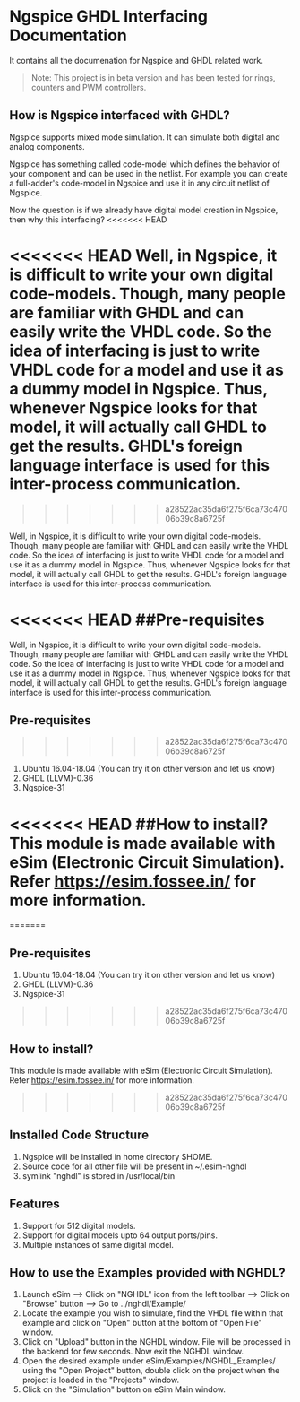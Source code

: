 Ngspice GHDL Interfacing Documentation 
====

It contains all the documenation for Ngspice and GHDL related work.

> Note: This project is in beta version and has been tested for rings, counters and PWM controllers.


## How is Ngspice interfaced with GHDL?
Ngspice supports mixed mode simulation. It can simulate both digital and analog components.

Ngspice has something called code-model which defines the behavior of your component and can be used in the netlist. For example you can create a full-adder's code-model in Ngspice and use it in any circuit netlist of Ngspice.

Now the question is if we already have digital model creation in Ngspice, then why this interfacing?
<<<<<<< HEAD

<<<<<<< HEAD
Well, in Ngspice, it is difficult to write your own digital code-models. Though, many people are familiar with GHDL and can easily write the VHDL code. So the idea of interfacing is just to write VHDL code for a model and use it as a dummy model in Ngspice. Thus, whenever Ngspice looks for that model, it will actually call GHDL to get the results. GHDL's foreign language interface is used for this inter-process communication.
=======
>>>>>>> a28522ac35da6f275f6ca73c47006b39c8a6725f

Well, in Ngspice, it is difficult to write your own digital code-models. Though, many people are familiar with GHDL and can easily write the VHDL code.
So the idea of interfacing is just to write VHDL code for a model and use it as a dummy model in Ngspice. Thus, whenever Ngspice looks for that model, it will actually call GHDL to get the results.
GHDL's foreign language interface is used for this inter-process communication.

<<<<<<< HEAD
##Pre-requisites
=======
Well, in Ngspice, it is difficult to write your own digital code-models. Though, many people are familiar with GHDL and can easily write the VHDL code.
So the idea of interfacing is just to write VHDL code for a model and use it as a dummy model in Ngspice. Thus, whenever Ngspice looks for that model, it will actually call GHDL to get the results.
GHDL's foreign language interface is used for this inter-process communication.


## Pre-requisites
>>>>>>> a28522ac35da6f275f6ca73c47006b39c8a6725f
1. Ubuntu 16.04-18.04 (You can try it on other version and let us know)
2. GHDL (LLVM)-0.36
3. Ngspice-31

<<<<<<< HEAD
##How to install? This module is made available with eSim (Electronic Circuit Simulation). Refer https://esim.fossee.in/ for more information.
=======

=======

## Pre-requisites
1. Ubuntu 16.04-18.04 (You can try it on other version and let us know)
2. GHDL (LLVM)-0.36
3. Ngspice-31


>>>>>>> a28522ac35da6f275f6ca73c47006b39c8a6725f
## How to install?
This module is made available with eSim (Electronic Circuit Simulation). 
Refer https://esim.fossee.in/ for more information.
>>>>>>> a28522ac35da6f275f6ca73c47006b39c8a6725f


## Installed Code Structure
1. Ngspice will be installed in home directory $HOME.
2. Source code for all other file will be present in ~/.esim-nghdl
3. symlink "nghdl" is stored in /usr/local/bin


## Features
1. Support for 512 digital models.
2. Support for digital models upto 64 output ports/pins.
3. Multiple instances of same digital model.


## How to use the Examples provided with NGHDL?
1. Launch eSim --> Click on "NGHDL" icon from the left toolbar --> Click on "Browse" button --> Go to ../nghdl/Example/
2. Locate the example you wish to simulate, find the VHDL file within that example and click on "Open" button at the bottom of "Open File" window.
3. Click on "Upload" button in the NGHDL window. File will be processed in the backend for few seconds. Now exit the NGHDL window.
4. Open the desired example under eSim/Examples/NGHDL_Examples/ using the "Open Project" button, double click on the project when the project is loaded in the "Projects" window.
5. Click on the "Simulation" button on eSim Main window.


